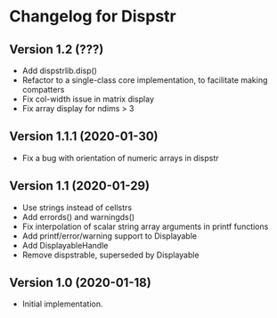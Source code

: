 Changelog for Dispstr
======================

Version 1.2 (???)
--------------------------

* Add dispstrlib.disp()
* Refactor to a single-class core implementation, to facilitate making compatters
* Fix col-width issue in matrix display
* Fix array display for ndims > 3

Version 1.1.1 (2020-01-30)
--------------------------

* Fix a bug with orientation of numeric arrays in dispstr

Version 1.1 (2020-01-29)
------------------------

* Use strings instead of cellstrs
* Add errords() and warningds()
* Fix interpolation of scalar string array arguments in printf functions
* Add printf/error/warning support to Displayable
* Add DisplayableHandle
* Remove dispstrable, superseded by Displayable

Version 1.0 (2020-01-18)
----------------------

* Initial implementation.
